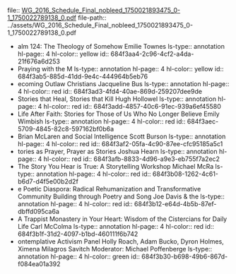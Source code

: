 file:: [WG_2016_Schedule_Final_nobleed_1750021893475_0-1_1750022789138_0.pdf](../assets/WG_2016_Schedule_Final_nobleed_1750021893475_0-1_1750022789138_0.pdf)
file-path:: ../assets/WG_2016_Schedule_Final_nobleed_1750021893475_0-1_1750022789138_0.pdf

- alm 124: The Theology of Somehow Emilie Townes
  ls-type:: annotation
  hl-page:: 4
  hl-color:: yellow
  id:: 684f3aa4-2c96-4cf2-a4da-21f676a6d253
- Praying with the M
  ls-type:: annotation
  hl-page:: 4
  hl-color:: yellow
  id:: 684f3ab5-885d-41dd-9e4c-444964b5eb76
- ecoming Outlaw Christians Jacqueline Bus
  ls-type:: annotation
  hl-page:: 4
  hl-color:: red
  id:: 684f3ad3-4fd4-40ae-869d-259207dee9de
- Stories that Heal, Stories that Kill Hugh Hollowel
  ls-type:: annotation
  hl-page:: 4
  hl-color:: red
  id:: 684f3add-4857-40c6-91ec-939a6ef45580
- Life After Faith: Stories for Those of Us Who No Longer Believe Emily Wimbish
  ls-type:: annotation
  hl-page:: 4
  hl-color:: red
  id:: 684f3aec-5709-4845-82c8-597162bf0b6a
- Brian McLaren and Social Intelligence Scott Burson
  ls-type:: annotation
  hl-page:: 4
  hl-color:: red
  id:: 684f3af2-05fa-4c90-87ee-cfc95185a5c1
- tories as Prayer, Prayer as Stories Joshua Hearn
  ls-type:: annotation
  hl-page:: 4
  hl-color:: red
  id:: 684f3afb-8833-4d96-a9e3-eb755f7a2ec2
- The Story You Hear is True: A Storytelling Workshop Michael McRa
  ls-type:: annotation
  hl-page:: 4
  hl-color:: red
  id:: 684f3b08-1262-4c61-b6d7-d4f5e00b2d2f
- e Poetic Diaspora: Radical Rehumanization and Transformative Community Building through Poetry and Song Joe Davis & the 
  ls-type:: annotation
  hl-page:: 4
  hl-color:: red
  id:: 684f3b12-e64d-4b5b-87ef-dbffd095ca6a
- A Trappist Monastery in Your Heart: Wisdom of the Cistercians for Daily Life Carl McColma
  ls-type:: annotation
  hl-page:: 4
  hl-color:: red
  id:: 684f3b1f-31d2-4097-b1bd-460111f6b742
- ontemplative Activism Panel Holly Roach, Adam Bucko, Dyron Holmes, Ximena Milagros Savitch Moderator: Michael Poffenberge
  ls-type:: annotation
  hl-page:: 4
  hl-color:: green
  id:: 684f3b30-b698-49b6-867d-f084ea01a392